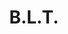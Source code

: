 ---
title: "B.L.T."
description: "Bacon grillé, tomates fraîches et laitue avec mayonnaise"
price_s: "6.50"
price_l: ""
price_lg: ""
weight: "6"
---
